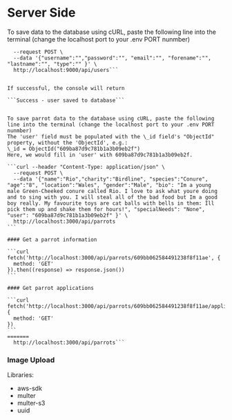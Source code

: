 # Server Side

To save data to the database using cURL, paste the following line into the terminal (change the localhost port to your .env PORT nunmber)

````curl --header "Content-Type: application/json" \
  --request POST \
  --data '{"username":"","password":"", "email":"", "forename":"", "lastname":"", "type":"" }' \
  http://localhost:9000/api/users```


If successful, the console will return

```Success - user saved to database```


To save parrot data to the database using cURL, paste the following line into the terminal (change the localhost port to your .env PORT nunmber)
The 'user' field must be populated with the \_id field's "ObjectId" property, without the 'ObjectId', e.g.:
\_id = ObjectId("609ba87d9c781b1a3b09eb2f")
Here, we would fill in 'user' with 609ba87d9c781b1a3b09eb2f.

```curl --header "Content-Type: application/json" \
  --request POST \
  --data '{"name":"Rio","charity":"Birdline", "species":"Conure", "age":"8", "location":"Wales", "gender":"Male", "bio": "Im a young male Green-Cheeked conure called Rio. I love to ask what youre doing and to sing with you. I will steal all of the bad food but Im a good boy really. My favourite toys are cat balls with bells in them: Ill pick them up and shake them for hours!", "specialNeeds": "None", "user": "609ba87d9c781b1a3b09eb2f" }' \
  http://localhost:3000/api/parrots
```

#### Get a parrot information

```curl
fetch('http://localhost:3000/api/parrots/609bb062584491238f8f11ae', {
  method: 'GET'
}).then((response) => response.json())
```

#### Get parrot applications

```curl
fetch('http://localhost:3000/api/parrots/609bb062584491238f8f11ae/applications', {
  method: 'GET'
})
```
=======
  http://localhost:3000/api/parrots```
````

### Image Upload

Libraries:

-   aws-sdk
-   multer
-   multer-s3
-   uuid
